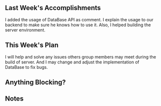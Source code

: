 ## Last Week's Accomplishments

I added the usage of DataBase API as comment.
I explain the usage to our backend to make sure he knows how to use it.
Also, I helped building the server environment.

## This Week's Plan

I will help and solve any issues others group members may meet during the build of server.
And I may change and adjust the implementation of DataBase to fix bugs.

## Anything Blocking?


## Notes


